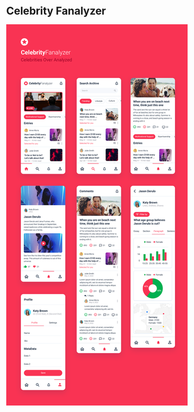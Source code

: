 # Celebrity Fanalyzer

<!-- https://celebrityfanalyzer.com/wp-admin/ -->

![Mock](/public/mock.png)
